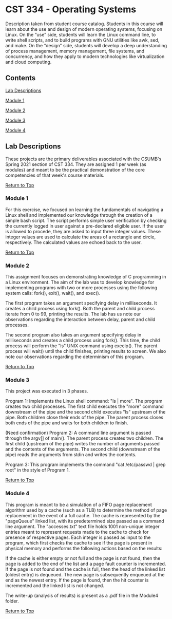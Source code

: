 # CST 334 - Operating Systems
Description taken from student course catalog. Students in this course will learn about the use and design of modern operating systems, focusing on Linux. On the “use” side, students will learn the Linux command line, to write shell scripts, and to build programs with GNU utilities like awk, sed, and make. On the “design” side, students will develop a deep understanding of process management, memory management, file systems, and concurrency, and how they apply to modern technologies like virtualization and cloud computing.

## Contents

[Lab Descriptions](#lab-descriptions)

[Module 1](#module-1)

[Module 2](#module-2)

[Module 3](#module-3)

[Module 4](#module-4)

## Lab Descriptions
These projects are the primary deliverables associated with the CSUMB's Spring 2021 section of CST 334. They are assigned 1 per week (as modules) and meant to be the practical demonstration of the core competencies of that week's course materials.

[Return to Top](#contents)

### Module 1
For this exercise, we focused on learning the fundamentals of navigating a Linux shell and implemented our knowledge through the creation of a simple bash script. The script performs simple user verification by checking the currently logged in user against a pre-declared eligible user. If the user is allowed to procede, they are asked to input three integer values. These integer values are used to calculate the areas of a rectangle and circle, respectively. The calculated values are echoed back to the user.

[Return to Top](#contents)

### Module 2
This assignment focuses on demonstrating knowledge of C programming in a Linux environment. The aim of the lab was to develop knowledge for implementing programs with two or more processes using the following system calls: fork(), exit(), wait(), and exec(). 

The first program takes an argument specifying delay in milliseconds. It creates a child process using fork(). Both the parent and child process iterate from 0 to 99, printing the results. The lab has us note our observations regarding the interaction between delay, parent and child processes.

The second program also takes an argument specifying delay in milliseconds and creates a child process using fork(). This time, the child process will perform the "ls" UNIX command using execlp(). The parent process will wait() until the child finishes, printing results to screen. We also note our observations regarding the determinism of this program.

[Return to Top](#contents)

### Module 3

This project was executed in 3 phases.

Program 1: Implements the Linux shell command: "ls | more". The program creates two child processes. The first child executes the "more" command downstream of the pipe and the second child executes "ls" upstream of the pipe. Both children close their ends of the pipe. The parent process closes both ends of the pipe and waits for both children to finish.

(Need confirmation) Program 2: A command line argument is passed through the argv[] of main(). The parent process creates two children. The first child (upstream of the pipe) writes the number of arguments passed and the contents of the arguments. The second child (downstream of the pipe) reads the arguments from stdin and writes the contents.

Program 3: This program implements the command "cat /etc/passwd | grep root" in the style of Program 1.

[Return to Top](#contents)

### Module 4

This program is meant to be a simulation of a FIFO page replacement algorithm used by a cache (such as a TLB) to determine the method of page replacement in the event of a full cache. The cache is represented by the "pageQueue" linked list, with its predetermined size passed as a command line argument. The "accesses.txt" text file holds 1001 non-unique integer entries meant to represent requests made to the cache to check for presence of respective pages. Each integer is passed as input to the program, which first checks the cache to see if the page is present in physical memory and performs the following actions based on the results:

If the cache is either empty or not full and the page is not found, then the page is added to the end of the list and a page fault counter is incremented. If the page is not found and the cache is full, then the head of the linked list (oldest entry) is dequeued. The new page is subsequently enqueued at the end as the newest entry. If the page is found, then the hit counter is incremented and the linked list is not changed.

The write-up (analysis of results) is present as a .pdf file in the Module4 folder.

[Return to Top](#contents)
